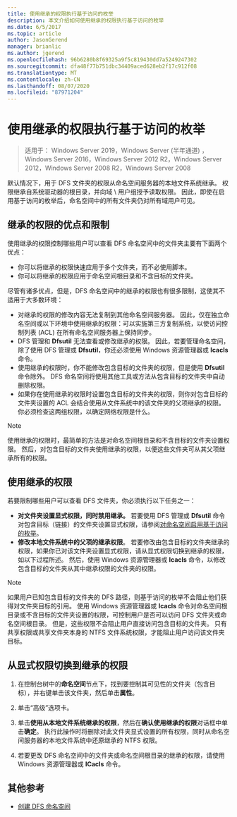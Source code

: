 ```yaml
---
title: 使用继承的权限执行基于访问的枚举
description: 本文介绍如何使用继承的权限执行基于访问的枚举
ms.date: 6/5/2017
ms.topic: article
author: JasonGerend
manager: brianlic
ms.author: jgerend
ms.openlocfilehash: 96b6280b8f69325a9f5c819430dd7a5249247302
ms.sourcegitcommit: dfa48f77b751dbc34409aced628eb2f17c912f08
ms.translationtype: MT
ms.contentlocale: zh-CN
ms.lasthandoff: 08/07/2020
ms.locfileid: "87971204"
---
```

# <a name="using-inherited-permissions-with-access-based-enumeration"></a>使用继承的权限执行基于访问的枚举

> 适用于： Windows Server 2019，Windows Server (半年通道) ，Windows Server 2016，Windows Server 2012 R2，Windows Server 2012，Windows Server 2008 R2，Windows Server 2008

默认情况下，用于 DFS 文件夹的权限从命名空间服务器的本地文件系统继承。 权限继承自系统驱动器的根目录，并向域 \\ 用户组授予读取权限。 因此，即使在启用基于访问的枚举后，命名空间中的所有文件夹仍对所有域用户可见。

## <a name="advantages-and-limitations-of-inherited-permissions"></a>继承的权限的优点和限制

使用继承的权限控制哪些用户可以查看 DFS 命名空间中的文件夹主要有下面两个优点：

-   你可以将继承的权限快速应用于多个文件夹，而不必使用脚本。
-   你可以将继承的权限应用于命名空间根目录和不含目标的文件夹。

尽管有诸多优点，但是，DFS 命名空间中的继承的权限也有很多限制，这使其不适用于大多数环境：

-   对继承的权限的修改内容无法复制到其他命名空间服务器。 因此，仅在独立命名空间或以下环境中使用继承的权限：可以实施第三方复制系统，以使访问控制列表 (ACL) 在所有命名空间服务器上保持同步。
-   DFS 管理和 **Dfsutil** 无法查看或修改继承的权限。 因此，若要管理命名空间，除了使用 DFS 管理或 **Dfsutil**，你还必须使用 Windows 资源管理器或 **Icacls** 命令。
-   使用继承的权限时，你不能修改包含目标的文件夹的权限，但是使用 **Dfsutil** 命令除外。 DFS 命名空间将使用其他工具或方法从包含目标的文件夹中自动删除权限。
-   如果你在使用继承的权限时设置包含目标的文件夹的权限，则你对包含目标的文件夹设置的 ACL 会结合使用从文件系统中的该文件夹的父项继承的权限。 你必须检查这两组权限，以确定网络权限是什么。

> [!NOTE]
> 使用继承的权限时，最简单的方法是对命名空间根目录和不含目标的文件夹设置权限。 然后，对包含目标的文件夹使用继承的权限，以便这些文件夹可从其父项继承所有的权限。

## <a name="using-inherited-permissions"></a>使用继承的权限

若要限制哪些用户可以查看 DFS 文件夹，你必须执行以下任务之一：

-   **对文件夹设置显式权限，同时禁用继承。** 若要使用 DFS 管理或 **Dfsutil** 命令对包含目标（链接）的文件夹设置显式权限，请参阅[对命名空间启用基于访问的枚举](enable-access-based-enumeration-on-a-namespace.md)。
-   **修改本地文件系统中的父项的继承权限**。 若要修改由包含目标的文件夹继承的权限，如果你已对该文件夹设置显式权限，请从显式权限切换到继承的权限，如以下过程所述。 然后，使用 Windows 资源管理器或 **Icacls** 命令，以修改包含目标的文件夹从其中继承权限的文件夹的权限。

> [!NOTE]
> 如果用户已知包含目标的文件夹的 DFS 路径，则基于访问的枚举不会阻止他们获得对文件夹目标的引用。 使用 Windows 资源管理器或 **Icacls** 命令对命名空间根目录或不含目标的文件夹设置的权限，可控制用户是否可以访问 DFS 文件夹或命名空间根目录。 但是，这些权限不会阻止用户直接访问包含目标的文件夹。 只有共享权限或共享文件夹本身的 NTFS 文件系统权限，才能阻止用户访问该文件夹目标。

## <a name="to-switch-from-explicit-permissions-to-inherited-permissions"></a>从显式权限切换到继承的权限

1.  在控制台树中的**命名空间**节点下，找到要控制其可见性的文件夹（包含目标），并右键单击该文件夹，然后单击**属性**。

2.  单击“高级”选项卡。

3.  单击**使用从本地文件系统继承的权限**，然后在**确认使用继承的权限**对话框中单击**确定**。 执行此操作时将删除对此文件夹显式设置的所有权限，同时从命名空间服务器的本地文件系统中还原继承的 NTFS 权限。

4.  若要更改 DFS 命名空间中的文件夹或命名空间根目录的继承的权限，请使用 Windows 资源管理器或 **ICacls** 命令。

## <a name="additional-references"></a>其他参考

-   [创建 DFS 命名空间](create-a-dfs-namespace.md)